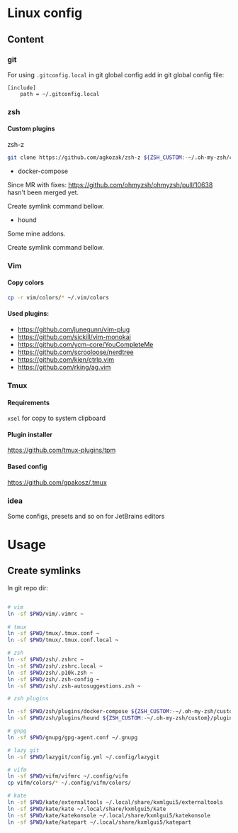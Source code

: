 # Linux config

## Content

### git

For using ```.gitconfig.local``` in git global config add in git global config file:

```
[include]
    path = ~/.gitconfig.local
```

### zsh

#### Custom plugins

zsh-z

```bash
git clone https://github.com/agkozak/zsh-z ${ZSH_CUSTOM:-~/.oh-my-zsh/custom}/plugins/zsh-z
```

* docker-compose

Since MR with fixes: https://github.com/ohmyzsh/ohmyzsh/pull/10638
hasn't been merged yet. 

Create symlink command bellow.

* hound

Some mine addons.

Create symlink command bellow.

### Vim

#### Copy colors

```bash
cp -r vim/colors/* ~/.vim/colors
```

#### Used plugins:

- https://github.com/junegunn/vim-plug
- https://github.com/sickill/vim-monokai
- https://github.com/ycm-core/YouCompleteMe
- https://github.com/scrooloose/nerdtree
- https://github.com/kien/ctrlp.vim
- https://github.com/rking/ag.vim

### Tmux

#### Requirements

```xsel``` for copy to system clipboard

#### Plugin installer

https://github.com/tmux-plugins/tpm

#### Based config

https://github.com/gpakosz/.tmux

### idea

Some configs, presets and so on for JetBrains editors

# Usage

## Create symlinks

In git repo dir:
```bash

# vim
ln -sf $PWD/vim/.vimrc ~
  
# tmux
ln -sf $PWD/tmux/.tmux.conf ~
ln -sf $PWD/tmux/.tmux.conf.local ~

# zsh
ln -sf $PWD/zsh/.zshrc ~
ln -sf $PWD/zsh/.zshrc.local ~
ln -sf $PWD/zsh/.p10k.zsh ~
ln -sf $PWD/zsh/.zsh-config ~
ln -sf $PWD/zsh/.zsh-autosuggestions.zsh ~

# zsh plugins

ln -sf $PWD/zsh/plugins/docker-compose ${ZSH_CUSTOM:-~/.oh-my-zsh/custom}/plugins
ln -sf $PWD/zsh/plugins/hound ${ZSH_CUSTOM:-~/.oh-my-zsh/custom}/plugins

# gnpg
ln -sf $PWD/gnupg/gpg-agent.conf ~/.gnupg

# lazy git
ln -sf $PWD/lazygit/config.yml ~/.config/lazygit

# vifm
ln -sf $PWD/vifm/vifmrc ~/.config/vifm
cp vifm/colors/* ~/.config/vifm/colors/

# kate
ln -sf $PWD/kate/externaltools ~/.local/share/kxmlgui5/externaltools
ln -sf $PWD/kate/kate ~/.local/share/kxmlgui5/kate
ln -sf $PWD/kate/katekonsole ~/.local/share/kxmlgui5/katekonsole
ln -sf $PWD/kate/katepart ~/.local/share/kxmlgui5/katepart


```

